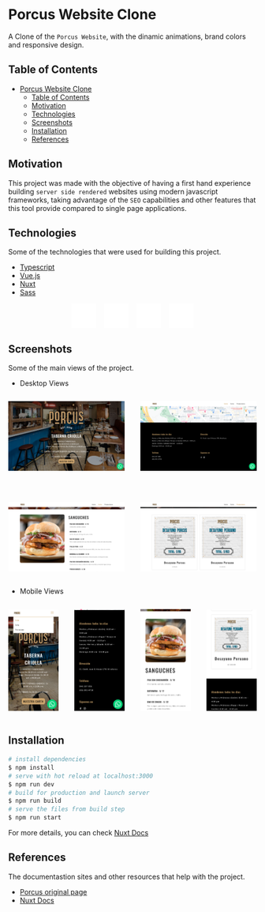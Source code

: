# Porcus Website Clone

A Clone of the `Porcus Website`, with the dinamic animations, brand colors and responsive design.

## Table of Contents

- [Porcus Website Clone](#porcus-website-clone)
  - [Table of Contents](#table-of-contents)
  - [Motivation](#motivation)
  - [Technologies](#technologies)
  - [Screenshots](#screenshots)
  - [Installation](#installation)
  - [References](#references)

## Motivation

  This project was made with the objective of having a first hand experience building `server side rendered` websites using modern javascript frameworks, taking advantage of the `SEO` capabilities and other features that this tool provide compared to single page applications.

## Technologies

Some of the technologies that were used for building this project.

- [Typescript](https://www.typescriptlang.org/)
- [Vue.js](https://vuejs.org/)
- [Nuxt](https://v3.nuxtjs.org/)
- [Sass](https://sass-lang.com/)

<div style="display:flex;justify-content:center;gap:16px">
  <img src="./docs/typescript-ico.svg" alt="typescript icon" width="50" height="50">
  <img src="./docs/nuxt-ico.svg" alt="nuxt icon" width="50" height="50">
  <img src="./docs/vue-ico.svg" alt="vuejs icon" width="50" height="50"/>
  <img src="./docs/sass-ico.svg" alt="sass icon" width="50" height="50"/>
</div>

## Screenshots

Some of the main views of the project.

- Desktop Views

<div style="display:grid;grid-template-columns:1fr 1fr;gap:2rem">

![screenshot](/docs/index-desktop.png "index desktop view")

![screenshot](/docs/footer-desktop.png "footer desktop view")

![screenshot](/docs/carta-desktop.png "carta desktop view")

![screenshot](/docs/promociones-desktop.png "promo desktop view")

</div>

- Mobile Views

<div style="display:grid;grid-template-columns:1fr 1fr 1fr 1fr;gap:2rem">

![screenshot](/docs/index-mobile.png "index mobile view")

![screenshot](/docs/footer-mobile.png "footer mobile view")

![screenshot](/docs/carta-mobile.png "carta mobile view")

![screenshot](/docs/promociones-mobile.png "promo mobile view")

</div>

## Installation

```bash
# install dependencies
$ npm install
# serve with hot reload at localhost:3000
$ npm run dev
# build for production and launch server
$ npm run build
# serve the files from build step
$ npm run start
```
For more details, you can check [Nuxt Docs](https://v3.nuxtjs.org/)

## References

The documentastion sites and other resources that help with the project.

- [Porcus original page](https://www.porcusperu.com)
- [Nuxt Docs](https://v3.nuxtjs.org/)
